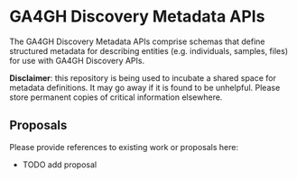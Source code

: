 # GA4GH Discovery Metadata APIs

The GA4GH Discovery Metadata APIs comprise schemas that define structured metadata for describing entities (e.g. individuals, samples, files) for use with GA4GH Discovery APIs.

**Disclaimer**: this repository is being used to incubate a shared space for metadata definitions. It may go away if it is found to be unhelpful. Please store permanent copies of critical information elsewhere.

## Proposals

Please provide references to existing work or proposals here:
* TODO add proposal
